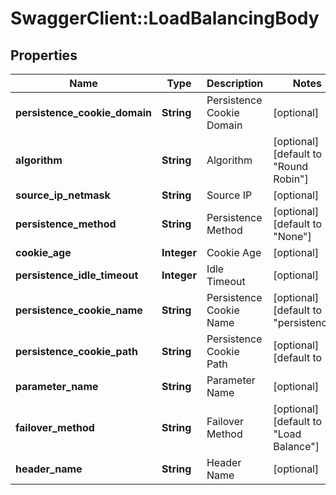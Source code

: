 # SwaggerClient::LoadBalancingBody

## Properties
Name | Type | Description | Notes
------------ | ------------- | ------------- | -------------
**persistence_cookie_domain** | **String** | Persistence Cookie Domain | [optional] 
**algorithm** | **String** | Algorithm | [optional] [default to &quot;Round Robin&quot;]
**source_ip_netmask** | **String** | Source IP | [optional] 
**persistence_method** | **String** | Persistence Method | [optional] [default to &quot;None&quot;]
**cookie_age** | **Integer** | Cookie Age | [optional] 
**persistence_idle_timeout** | **Integer** | Idle Timeout | [optional] 
**persistence_cookie_name** | **String** | Persistence Cookie Name | [optional] [default to &quot;persistence&quot;]
**persistence_cookie_path** | **String** | Persistence Cookie Path | [optional] [default to &quot;/&quot;]
**parameter_name** | **String** | Parameter Name | [optional] 
**failover_method** | **String** | Failover Method | [optional] [default to &quot;Load Balance&quot;]
**header_name** | **String** | Header Name | [optional] 


